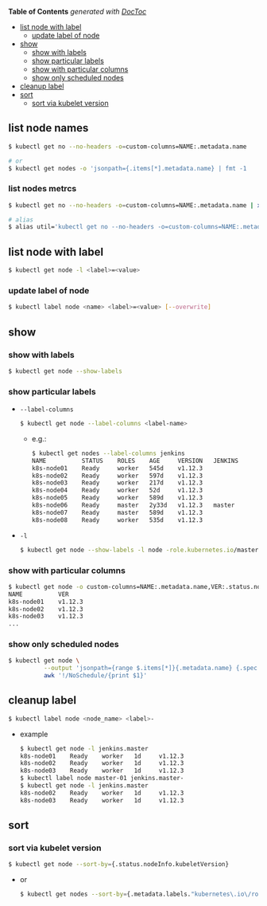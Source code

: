 <!-- START doctoc generated TOC please keep comment here to allow auto update -->
<!-- DON'T EDIT THIS SECTION, INSTEAD RE-RUN doctoc TO UPDATE -->
**Table of Contents**  *generated with [DocToc](https://github.com/thlorenz/doctoc)*

- [list node with label](#list-node-with-label)
  - [update label of node](#update-label-of-node)
- [show](#show)
  - [show with labels](#show-with-labels)
  - [show particular labels](#show-particular-labels)
  - [show with particular columns](#show-with-particular-columns)
  - [show only scheduled nodes](#show-only-scheduled-nodes)
- [cleanup label](#cleanup-label)
- [sort](#sort)
  - [sort via kubelet version](#sort-via-kubelet-version)

<!-- END doctoc generated TOC please keep comment here to allow auto update -->

## list node names
```bash
$ kubectl get no --no-headers -o=custom-columns=NAME:.metadata.name

# or
$ kubectl get nodes -o 'jsonpath={.items[*].metadata.name} | fmt -1
```

### list nodes metrcs
```bash
$ kubectl get no --no-headers -o=custom-columns=NAME:.metadata.name | xargs -I {} sh -c 'echo   {} ; kubectl describe node {} | grep Allocated -A 5 | grep -ve Event -ve Allocated -ve percent -ve -- ; echo '

# alias
$ alias util='kubectl get no --no-headers -o=custom-columns=NAME:.metadata.name | fmt -1 | xargs -I {} sh -c '\''echo   {} ; kubectl describe node {} | grep Allocated -A 5 | grep -ve Event -ve Allocated -ve percent -ve -- ; echo '\'''
```

## list node with label
```bash
$ kubectl get node -l <label>=<value>
```

### update label of node
```bash
$ kubectl label node <name> <label>=<value> [--overwrite]
```

## show
### show with labels
```bash
$ kubectl get node --show-labels
```

### show particular labels
- `--label-columns`
  ```bash
  $ kubectl get node --label-columns <label-name>
  ```
  - e.g.:
    ```bash
    $ kubectl get nodes --label-columns jenkins
    NAME          STATUS    ROLES    AGE     VERSION   JENKINS
    k8s-node01    Ready     worker   545d    v1.12.3
    k8s-node02    Ready     worker   597d    v1.12.3
    k8s-node03    Ready     worker   217d    v1.12.3
    k8s-node04    Ready     worker   52d     v1.12.3
    k8s-node05    Ready     worker   589d    v1.12.3
    k8s-node06    Ready     master   2y33d   v1.12.3   master
    k8s-node07    Ready     master   589d    v1.12.3
    k8s-node08    Ready     worker   535d    v1.12.3
    ```
- `-l`
  ```bash
  $ kubectl get node --show-labels -l node -role.kubernetes.io/master
  ```

### show with particular columns
```bash
$ kubectl get node -o custom-columns=NAME:.metadata.name,VER:.status.nodeInfo.kubeletVersion
NAME          VER
k8s-node01    v1.12.3
k8s-node02    v1.12.3
k8s-node03    v1.12.3
...
```

### show only scheduled nodes
```bash
$ kubectl get node \
          --output 'jsonpath={range $.items[*]}{.metadata.name} {.spec.taints[*].effect}{"\n"}{end}' |
          awk '!/NoSchedule/{print $1}'
```

## cleanup label
```bash
$ kubectl label node <node_name> <label>-
```
- example
  ```bash
  $ kubectl get node -l jenkins.master
  k8s-node01    Ready    worker   1d     v1.12.3
  k8s-node02    Ready    worker   1d     v1.12.3
  k8s-node03    Ready    worker   1d     v1.12.3
  $ kubectl label node master-01 jenkins.master-
  $ kubectl get node -l jenkins.master
  k8s-node02    Ready    worker   1d     v1.12.3
  k8s-node03    Ready    worker   1d     v1.12.3
  ```

## sort
### sort via kubelet version
```bash
$ kubectl get node --sort-by={.status.nodeInfo.kubeletVersion}
```
- or
  ```bash
  $ kubectl get nodes --sort-by={.metadata.labels."kubernetes\.io\/role"}
  ```

